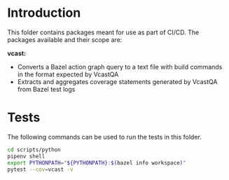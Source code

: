 # Introduction
This folder contains packages meant for use as part of CI/CD. The packages available and their scope are:

__vcast:__
* Converts a Bazel action graph query to a text file with build commands in the format expected by VcastQA
* Extracts and aggregates coverage statements generated by VcastQA from Bazel test logs

# Tests
The following commands can be used to run the tests in this folder.
```bash
cd scripts/python
pipenv shell
export PYTHONPATH="${PYTHONPATH}:$(bazel info workspace)"
pytest --cov=vcast -v
```
